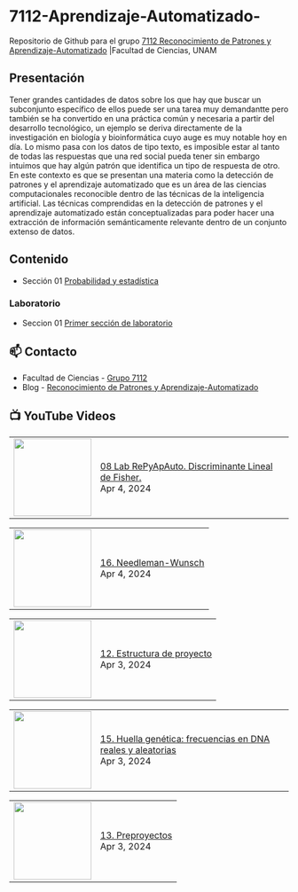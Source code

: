 # 7112-Aprendizaje-Automatizado-
Repositorio de Github para el grupo   [7112 Reconocimiento de Patrones y Aprendizaje-Automatizado](https://www.fciencias.unam.mx/docencia/horarios/presentacion/347481) |Facultad de Ciencias, UNAM

## Presentación
Tener grandes cantidades de datos sobre los que hay que buscar un subconjunto específico de ellos puede ser una tarea muy demandantte pero también se ha convertido en una práctica común y necesaria a partir del desarrollo tecnológico, un ejemplo se deriva directamente de la investigación en biología y bioinformática cuyo auge es muy notable hoy en día. Lo mismo pasa con los datos de tipo texto, es imposible estar al tanto de todas las respuestas que una red social pueda tener sin embargo intuimos que hay algún patrón que identifica un tipo de respuesta de otro. En este contexto es que se presentan una materia como la detección de patrones y el aprendizaje automatizado que es un área de las ciencias computacionales reconocible dentro de las técnicas de la inteligencia artificial. Las técnicas comprendidas en la detección de patrones y el aprendizaje automatizado están conceptualizadas para poder hacer una extracción de información semánticamente relevante dentro de un conjunto extenso de datos.

## Contenido
- Sección 01  [Probabilidad y estadística](https://github.com/7122-Aprendizaje-Automatizado/7112-Aprendizaje-Automatizado-/tree/main/Secci%C3%B3n%2001%20Probabilidad%20y%20Estadistica)

### Laboratorio
- Seccion 01  [Primer sección de laboratorio](https://github.com/7122-Aprendizaje-Automatizado/7112-Aprendizaje-Automatizado-/tree/main/Secci%C3%B3n01-Laboratorio)


## 📫 Contacto
- Facultad de Ciencias - [Grupo 7112](https://www.fciencias.unam.mx/docencia/horarios/presentacion/347481)
- Blog - [Reconocimiento de Patrones y Aprendizaje-Automatizado](https://sites.google.com/view/patronesciencias/inicio)

##  📺 	YouTube Videos
<!-- BLOG-POST-LIST:START --><table><tr><td><a href="https://www.youtube.com/watch?v=zV-nxRjyGcY"><img width="140px" src="https://i.ytimg.com/vi/zV-nxRjyGcY/mqdefault.jpg"></a></td>
<td><a href="https://www.youtube.com/watch?v=zV-nxRjyGcY">08 Lab RePyApAuto. Discriminante Lineal de Fisher.</a><br/>Apr 4, 2024</td></tr></table>
<table><tr><td><a href="https://www.youtube.com/watch?v=g2Fsv1uBGz0"><img width="140px" src="https://i.ytimg.com/vi/g2Fsv1uBGz0/mqdefault.jpg"></a></td>
<td><a href="https://www.youtube.com/watch?v=g2Fsv1uBGz0">16. Needleman-Wunsch</a><br/>Apr 4, 2024</td></tr></table>
<table><tr><td><a href="https://www.youtube.com/watch?v=mkYfitI54FA"><img width="140px" src="https://i.ytimg.com/vi/mkYfitI54FA/mqdefault.jpg"></a></td>
<td><a href="https://www.youtube.com/watch?v=mkYfitI54FA">12. Estructura de proyecto</a><br/>Apr 3, 2024</td></tr></table>
<table><tr><td><a href="https://www.youtube.com/watch?v=D0pa980-1wE"><img width="140px" src="https://i.ytimg.com/vi/D0pa980-1wE/mqdefault.jpg"></a></td>
<td><a href="https://www.youtube.com/watch?v=D0pa980-1wE">15. Huella genética: frecuencias en DNA reales y aleatorias</a><br/>Apr 3, 2024</td></tr></table>
<table><tr><td><a href="https://www.youtube.com/watch?v=qbMryEa5gAU"><img width="140px" src="https://i.ytimg.com/vi/qbMryEa5gAU/mqdefault.jpg"></a></td>
<td><a href="https://www.youtube.com/watch?v=qbMryEa5gAU">13. Preproyectos</a><br/>Apr 3, 2024</td></tr></table>
<!-- BLOG-POST-LIST:END -->
